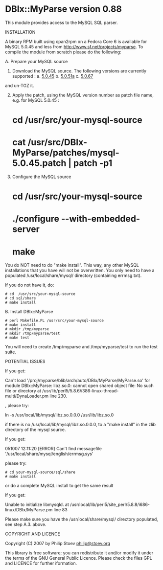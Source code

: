 DBIx::MyParse version 0.88
====================

This module provides access to the MySQL SQL parser.

INSTALLATION

A binary RPM built using cpan2rpm on a Fedora Core 6 is available for MySQL 5.0.45 and less from http://www.sf.net/projects/myparse. To compile
the module from scratch please do the following:

A. Prepare your MySQL source

1. Download the MySQL source. The following versions are currently supported :
	a. [5.0.45](http://downloads.mysql.com/archives/mysql-5.0/mysql-5.0.45.tar.gz)
	b. [5.0.51a](http://downloads.mysql.com/archives/mysql-5.0/mysql-5.0.51a.tar.gz)
	c. [5.0.67](http://downloads.mysql.com/archives/mysql-5.0/mysql-5.0.67.tar.gz)
	
and un-TGZ it.

2. Apply the patch, using the MySQL version number as patch file name, e.g. for MySQL 5.0.45 :

	# cd /usr/src/your-mysql-source
	# cat /usr/src/DBIx-MyParse/patches/mysql-5.0.45.patch | patch -p1

3. Configure the MySQL source

	# cd /usr/src/your-mysql-source
	# ./configure --with-embedded-server
	# make

You do NOT need to do "make install". This way, any other MySQL installations that you have will
not be overwritten. You only need to have a populated /usr/local/share/mysql/ directory (containing errmsg.txt).

If you do not have it, do:

	# cd  /usr/src/your-mysql-source
	# cd sql/share
	# make install

B. Install DBIx::MyParse

	# perl Makefile.PL /usr/src/your-mysql-source
	# make install
	# mkdir /tmp/myparse
	# mkdir /tmp/myparse/test
	# make test

You will need to create /tmp/myparse and /tmp/myparse/test to run the test suite.

POTENTIAL ISSUES

If you get:

Can't load '/proj/myparse/blib/arch/auto/DBIx/MyParse/MyParse.so'
for module DBIx::MyParse: libz.so.0: cannot open shared object file:
No such file or directory at /usr/lib/perl5/5.8.6/i386-linux-thread-multi/DynaLoader.pm line 230.

, please try:

ln -s /usr/local/lib/mysql/libz.so.0.0.0 /usr/lib/libz.so.0

if there is no /usr/local/lib/mysql/libz.so.0.0.0, to a "make install" in the zlib directory
of the mysql source.

If you get:

051007 12:11:20 [ERROR] Can't find messagefile '/usr/local/share/mysql/english/errmsg.sys'

please try:

	# cd your-mysql-source/sql/share
	# make install

or do a complete MySQL install to get the same result

If you get:

Unable to initialize libmysqld. at /usr/local/lib/perl5/site_perl/5.8.8/i686-linux/DBIx/MyParse.pm line 83

Please make sure you have the /usr/local/share/mysql/ directory populated, see step A.3. above.

COPYRIGHT AND LICENCE

Copyright (C) 2007 by Philip Stoev <philip@stoev.org>

This library is free software; you can redistribute it and/or modify
it under the terms of the GNU General Public Licence. Please check the 
files GPL and LICENCE for further iformation.
